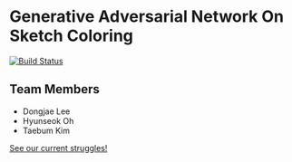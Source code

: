 # Generative Adversarial Network On Sketch Coloring

[![Build Status](https://travis-ci.com/ktaebum/NC-GAN.svg?branch=master)](https://travis-ci.com/ktaebum/NC-GAN)

## Team Members
- Dongjae Lee
- Hyunseok Oh
- Taebum Kim

[See our current struggles!](https://github.com/ktaebum/NC-GAN/blob/master/results/README.md)
